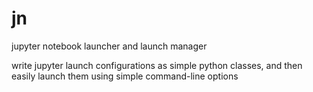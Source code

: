 # jn
jupyter notebook launcher and launch manager

write jupyter launch configurations as simple python classes, and then easily launch them using simple command-line options
